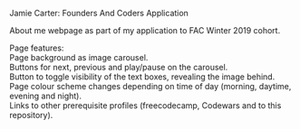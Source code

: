 Jamie Carter: Founders And Coders Application

About me webpage as part of my application to FAC Winter 2019 cohort.

Page features:<br />
Page background as image carousel. <br />
Buttons for next, previous and play/pause on the carousel. <br />
Button to toggle visibility of the text boxes, revealing the image behind. <br />
Page colour scheme changes depending on time of day (morning, daytime, evening and night). <br />
Links to other prerequisite profiles (freecodecamp, Codewars and to this repository).

